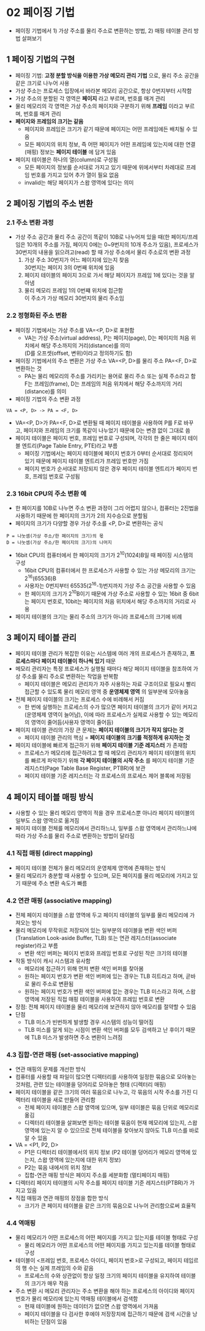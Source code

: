 # 02 페이징 기법
- 페이징 기법에서 1) 가상 주소를 물리 주소로 변환하는 방법, 2) 매핑 테이블 관리 방법 살펴보기

## 1 페이징 기법의 구현
- 페이징 기법: __고정 분할 방식을 이용한 가상 메모리 관리 기법__ 으로, 물리 주소 공간을 같은 크기로 나누어 사용
- 가상 주소는 프로세스 입장에서 바라본 메모리 공간으로, 항상 0번지부터 시작함
- 가상 주소의 분할된 각 영역은 __페이지__ 라고 부르며, 번호를 매겨 관리
- 물리 메모리의 각 영역은 가상 주소의 페이지와 구분하기 위해 __프레임__ 이라고 부르며, 번호를 매겨 관리
- __페이지와 프레임의 크기는 같음__
    - 페이지와 프레임은 크기가 같기 때문에 페이지는 어떤 프레임에든 배치될 수 있음
    - 모든 페이지의 위치 정보, 즉 어떤 페이지가 어떤 프레임에 있는지에 대한 연결(매핑) 정보는 __페이지 테이블__ 에 담겨 있음
- 페이지 테이블은 하나의 열(column)로 구성됨
    - 모든 페이지의 정보를 순서대로 가지고 있기 때문에 위에서부터 차례대로 프레임 번호를 가지고 있어 추가 열이 필요 없음
    - invalid는 해당 페이지가 스왑 영역에 있다는 의미

## 2 페이징 기법의 주소 변환
### 2.1 주소 변환 과정
- 가상 주소 공간과 물리 주소 공간이 똑같이 10B로 나누어져 있을 때(한 페이지/프레임은 10개의 주소를 가짐, 페이지 0에는 0~9번지의 10개 주소가 있음), 프로세스가 30번지의 내용을 읽으려고(read) 할 때 가상 주소에서 물리 주소로의 변환 과정
    1. 가상 주소 30번지가 어느 페이지에 있는지 찾음  
       30번지는 페이지 3의 0번째 위치에 있음
    2. 페이지 테이블의 페이지 3으로 가서 해당 페이지가 프레임 1에 있다는 것을 알아냄
    3. 물리 메모리 프레임 1의 0번쨰 위치에 접근함  
       이 주소가 가상 메모리 30번지의 물리 주소임

### 2.2 정형화된 주소 변환
- 페이징 기법에서는 가상 주소를 VA=<P, D>로 표현함
    - VA는 가상 주소(virtual address), P는 페이지(page), D는 페이지의 처음 위치에서 해당 주소까지의 거리(distance)를 의미  
      (D를 오프셋(offset, 변위)이라고 정의하기도 함)
- 페이징 기법에서의 주소 변환은 가상 주소 VA=<P, D>를 물리 주소 PA=<F, D>로 변환하는 것
    - PA는 물리 메모리의 주소를 가리키는 용어로 물리 주소 또는 실제 주소라고 함  
      F는 프레임(frame), D는 프레임의 처음 위치에서 해당 주소까지의 거리(distance)를 의미
- 페이징 기법의 주소 변환 과정
>>>
    VA = <P, D> -> PA = <F, D>
>>>
- VA=<P, D>가 PA=<F, D>로 변환될 때 페이지 테이블을 사용하여 P를 F로 바꾸고, 페이지와 프레임의 크기를 똑같이 나누었기 때문에 D는 변경 없이 그대로 씀
- 페이지 테이블은 페이지 번호, 프레임 번호로 구성되며, 각각의 한 줄은 페이지 테이블 엔트리(Page Table Entry, PTE)라고 부름
    - 페이징 기법에서는 페이지 테이블에 페이지 번호가 0부터 순서대로 정리되어 있기 때문에 페이지 테이블 엔트리가 프레임 번호만 가짐
    - 페이지 번호가 순서대로 저장되지 않은 경우 페이지 테이블 엔트리가 페이지 번호, 프레임 번호로 구성됨

### 2.3 16bit CPU의 주소 변환 예
- 한 페이지를 10B로 나누면 주소 변환 과정이 그리 어렵지 않으나, 컴퓨터는 2진법을 사용하기 때문에 한 페이지의 크기가 2의 지수승으로 분할됨
- 페이지의 크기가 다양할 경우 가상 주소를 <P, D>로 변환하는 공식
>>>
    P = 나눗셈(가상 주소/한 페이지의 크기)의 몫
    D = 나눗셈(가상 주소/한 페이지의 크기)의 나머지
>>>
- 16bit CPU의 컴퓨터에서 한 페이지의 크기가 2<sup>10</sup>(1024)B일 때 페이징 시스템의 구성
    - 16bit CPU의 컴퓨터에서 한 프로세스가 사용할 수 있는 가상 메모리의 크기는 2<sup>16</sup>(65536)B
    - 사용자는 0번지부터 65535(2<sup>16</sup>-1)번지까지 가상 주소 공간을 사용할 수 있음
    - 한 페이지의 크기가 2<sup>10</sup>B이기 때문에 가상 주소로 사용할 수 있는 16bit 중 6bit는 페이지 번호로, 10bit는 페이지의 처음 위치에서 해당 주소까지의 거리로 사용
- 페이지 테이블의 크기는 물리 주소의 크기가 아니라 프로세스의 크기에 비례

## 3 페이지 테이블 관리
- 페이지 테이블 관리가 복잡한 이유는 시스템에 여러 개의 프로세스가 존재하고, __프로세스마다 페이지 테이블이 하나씩 있기__ 때문
- 메모리 관리자는 특정 프로세스가 실행될 때마다 해당 페이지 테이블을 참조하여 가상 주소를 물리 주소로 변환하는 작업을 반복함
    - 페이지 테이블은 메모리 관리자가 자주 사용하는 자료 구조이므로 필요시 빨리 접근할 수 있도록 물리 메모리 영역 중 __운영체제 영역__ 의 일부분에 모아놓음
- 전체 페이지 테이블의 크기는 프로세스 수에 비례해서 커짐  
    - 한 번에 실행하는 프로세스의 수가 많으면 페이지 테이블의 크기가 같이 커지고(운영체제 영역이 늘어남), 이에 따라 프로세스가 실제로 사용할 수 있는 메모리의 영역이 줄어듬(사용자 영역이 줄어듬)
- 페이지 테이블 관리의 가장 큰 문제는 __페이지 테이블의 크기가 작지 않다는 것__
    - 페이지 테이블 관리의 핵심 = __페이지 테이블의 크기를 적정하게 유지하는 것__
- 페이지 테이블에 빠르게 접근하기 위해 __페이지 테이블 기준 레지스터__ 가 존재함
    - 프로세스가 메모리에 접근하려고 할 때 메모리 관리자가 페이지 테이블의 위치를 빠르게 파악하기 위해 __각 페이지 테이블의 시작 주소__ 를 페이지 테이블 기준 레지스터(Page Table Base Register, PTBR)에 보관
    - 페이지 테이블 기준 레지스터는 각 프로세스의 프로세스 제어 블록에 저장됨

## 4 페이지 테이블 매핑 방식
- 사용할 수 있는 물리 메모리 영역이 적을 경우 프로세스뿐 아니라 페이지 테이블의 일부도 스왑 영역으로 옮겨짐
- 페이지 테이블 전체를 메모리에서 관리하느냐, 일부를 스왑 영역에서 관리하느냐에 따라 가상 주소를 물리 주소로 변환하는 방법이 달라짐

### 4.1 직접 매핑 (direct mapping)
- 페이지 테이블 전체가 물리 메모리의 운영체제 영역에 존재하는 방식
- 물리 메모리가 충분할 때 사용할 수 있으며, 모든 페이지를 물리 메모리에 가지고 있기 때문에 주소 변환 속도가 빠름

### 4.2 연관 매핑 (associative mapping)
- 전체 페이지 테이블을 스왑 영역에 두고 페이지 테이블의 일부를 물리 메모리에 가져오는 방식
- 물리 메모리에 무작위로 저장되어 있는 일부분의 테이블을 변환 색인 버퍼(Translation Look-aside Buffer, TLB) 또는 연관 레지스터(associate register)라고 부름
    - 변환 색인 버퍼는 페이지 번호와 프레임 번호로 구성된 작은 크기의 테이블
- 작동 방식이 캐시 시스템과 유사함
    - 메모리에 접근하기 위해 먼저 변환 색인 버퍼를 찾아봄
    - 원하는 페이지 번호가 변환 색인 버퍼에 있는 경우는 TLB 히트라고 하며, 곧바로 물리 주소로 변환됨
    - 원하는 페이지 번호가 변환 색인 버퍼에 없는 경우는 TLB 미스라고 하며, 스왑 영역에 저장된 직접 매핑 테이블을 사용하여 프레임 번호로 변환
- 장점: 전체 페이지 테이블을 물리 메모리에 보관하지 않아 메모리를 절약할 수 있음
- 단점
    - TLB 미스가 빈번하게 발생할 경우 시스템의 성능이 떨어짐
    - TLB 미스를 알게 되는 시점이 변환 색인 버퍼를 모두 검색하고 난 후이기 때문에 TLB 미스가 발생하면 주소 변환이 느려짐

### 4.3 집합-연관 매핑 (set-associative mapping)
- 연관 매핑의 문제를 개선한 방식
- 컴퓨터를 사용할 때 파일이 많으면 디렉터리를 사용하여 일정한 묶음으로 모아놓는 것처럼, 관련 있는 테이블을 덩어리로 모아놓은 형태 (디렉터리 매핑)
- 페이지 테이블을 같은 크기의 여러 묶음으로 나누고, 각 묶음의 시작 주소를 가진 디렉터리 테이블을 새로 만들어 관리함
    - 전체 페이지 테이블은 스왑 영역에 있으며, 일부 테이블은 묶음 단위로 메모리로 옮김
    - 디렉터리 테이블을 살펴보면 원하는 테이블 묶음이 현재 메모리에 있는지, 스왑 영역에 있는지 알 수 있으므로 전체 테이블을 찾아보지 않아도 TLB 미스를 바로 알 수 있음
- VA = <P1, P2, D>
    - P1은 디렉터리 테이블에서의 위치 정보 (P2 테이블 덩어리가 메모리 영역에 있는지, 스왑 영역에 있는지에 대한 위치 정보)
    - P2는 묶음 내에서의 위치 정보
    - 집합-연관 매핑 방식은 페이지 주소를 세분화함 (멀티페이지 매핑)
- 디렉터리 페이지 테이블의 시작 주소를 페이지 테이블 기준 레지스터(PTBR)가 가지고 있음
- 직접 매핑과 연관 매핑의 장점을 합한 방식
    - 크기가 큰 페이지 테이블을 같은 크기의 묶음으로 나누어 관리함으로써 효율적

### 4.4 역매핑
- 물리 메모리가 어떤 프로세스의 어떤 페이지를 가지고 있는지를 테이블 형태로 구성
    - 물리 메모리가 어떤 프로세스의 어떤 페이지를 가지고 있는지를 테이블 형태로 구성
- 테이블이 <프레임 번호, 프로세스 아이디, 페이지 번호>로 구성되고, 페이지 테입르의 행 수는 실제 프레임의 수와 같음
    - 프로세스의 수와 상관없이 항상 일정 크기의 페이지 테이블을 유지하여 테이블의 크기가 매우 작음
- 주소 변환 시 메모리 관리자는 주소 변환을 해야 하는 프로세스의 아이디와 페이지 번호가 물리 메모리에 있는지 역매핑 테이블에서 검색함
    - 현재 테이블에 원하는 데이터가 없으면 스왑 영역에서 가져옴
    - 페이지 테이블을 다 검사한 후에야 저장장치에 접근하기 때문에 검색 시간을 낭비하는 단점이 있음